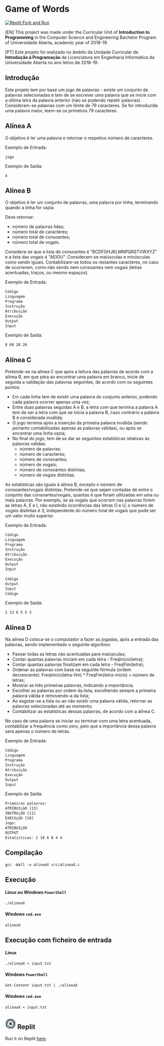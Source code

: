 # Game of Words

[![Replit Fork and Run](https://img.shields.io/badge/Replit-Ready_to_Run-informational?logo=replit&labelColor=white)](https://replit.com/@DiogoAntao/UAb-Game-Of-Words)

[EN] This project was made under the Curricular Unit of **Introduction to Programming** in the Computer Science and Engineering Bachelor Program of Universidade Aberta, academic year of 2018-19.

[PT] Este projeto foi realizado no âmbito da Unidade Curricular de **Introdução à Programação** da Licenciatura em Engenharia Informática da Universidade Aberta no ano letivo de 2018-19.


## Introdução

Este projeto tem por base um jogo de palavras - existe um conjunto de palavras selecionadas e tem de se escrever uma palavra que se inicie com a última letra da palavra anterior (não se podendo repetir palavras).
Consideram-se palavras com um limite de 79 caracteres. Se for introduzida uma palavra maior, leem-se os primeiros 79 caracteres.


## Alínea A

O objetivo é ler uma palavra e retornar o respetivo número de caracteres.

Exemplo de Entrada:

    jogo

Exemplo de Saída:

    4


## Alínea B

O objetivo é ler um conjunto de palavras, uma palavra por linha, terminando quando a linha for vazia.

Deve retornar:
* número de palavras lidas;
* número total de caracteres;
* número total de consoantes;
* número total de vogais.

Considera-se que a lista de consoantes é "BCDFGHJKLMNPQRSTVWXYZ" e a lista das vogais é "AEIOU". Consideram-se maiúsculas e minúsculas como sendo iguais. Contabilizam-se todos os restantes caracteres, no caso de ocorrerem, como não sendo nem consoantes nem vogais (letras acentuadas, traços, ou
mesmo espaços).

Exemplo de Entrada:

```
Código
Linguagem
Programa
Instrução
Atribuição
Execução
Output
Input

```

Exemplo de Saída:

    8 68 28 26


## Alínea C

Pretende-se na alínea C que após a leitura das palavras de acordo com a alínea B, em que pára ao encontrar uma palavra em branco, inicie de seguida a validação das palavras seguintes, de acordo com os seguintes pontos:
* Em cada linha tem de existir uma palavra do conjunto anterior, podendo cada palavra ocorrer apenas uma vez;
* Entre duas palavras seguidas A e B, a letra com que termina a palavra A tem de ser a letra com que se inicia a palavra B, caso contrário a palavra B é considerada inválida;
* O jogo termina após a inserção da primeira palavra inválida (sendo portanto contabilizadas apenas as palavras válidas), ou após se encontrar uma linha vazia;
* No final do jogo, tem de se dar as seguintes estatísticas relativas às palavras válidas:
    * número de palavras;
    * número de caracteres;
    * número de consoantes;
    * número de vogais;
    * número de consoantes distintas;
    * número de vogais distintas.

As estatísticas são iguais à alínea B, excepto o número de consoantes/vogais distintas. Pretende-se que sejam contadas de entre o conjunto das consoantes/vogais, quantas é que foram utilizadas em uma ou mais palavras. Por exemplo, se as vogais que ocorrem nas palavras forem as letras A, E e I, não existindo ocorrências das letras O e U, o número de vogais distintas é 3, independente do número total de vogais que pode ser um valor muito superior.

Exemplo de Entrada:

```
Código
Linguagem
Programa
Instrução
Atribuição
Execução
Output
Input

Código
Output
Input
Código

```

Exemplo de Saída:

    2 13 6 5 5 3


## Alínea D

Na alínea D coloca-se o computador a fazer as jogadas, após a entrada das palavras, sendo implementado o seguinte algoritmo:
* Passar todas as letras não acentuadas para maiúsculas;
* Contar quantas palavras iniciam em cada letra - FreqInicio(letra);
* Contar quantas palavras finalizam em cada letra - FreqFim(letra);
* Ordenar as palavras com base na seguinte fórmula (ordem decrescente): FreqInicio(letra-fim) * FreqFim(letra-inicio) + número de letras;
* Mostrar as três primeiras palavras, indicando a importância;
* Escolher as palavras por ordem da lista, escolhendo sempre a primeira palavra válida e removendo-a da lista;
* Ao esgotar-se a lista ou ao não existir uma palavra válida, retornar as palavras selecionadas até ao momento;
* Contabilizar as estatísticas dessas palavras, de acordo com a alínea C.

No caso de uma palavra se iniciar ou terminar com uma letra acentuada, contabilizar a frequência como zero, pelo que a importância dessa palavra será apenas o número de letras.

Exemplo de Entrada:

```
Código
Linguagem
Programa
Instrução
Atribuição
Execução
Output
Input

```

Exemplo de Saída:

    Primeiras palavras:
    ATRIBUIçãO [13]
    INSTRUçãO [11]
    EXECUçãO [10]
    Jogo:
    ATRIBUIçãO
    OUTPUT
    Estatisticas: 2 18 6 8 4 4


## Compilação
    gcc -Wall -o alineaX src/alineaX.c

## Execução
#### Linux ou Windows `PowerShell`
    ./alineaX
#### Windows `cmd.exe`
    alineaX


## Execução com ficheiro de entrada
#### Linux
    ./alineaX < input.txt
#### Windows `PowerShell`
    Get-Content input.txt | ./alineaX
#### Windows `cmd.exe`
    alineaX < input.txt


## <a href="https://replit.com/"><img src="https://raw.githubusercontent.com/4ntony4/UAb/eba38fc374dc7ba986ecfb0b1a54e4c4ccc5117b/img/logos/replit/replit.svg" alt="Replit" width="35"></a> Replit
Run it on Replit [here](https://replit.com/@DiogoAntao/UAb-Game-Of-Words).
